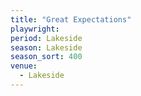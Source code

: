 ```yaml
---
title: "Great Expectations"
playwright:
period: Lakeside
season: Lakeside
season_sort: 400
venue:
  - Lakeside
---
```


